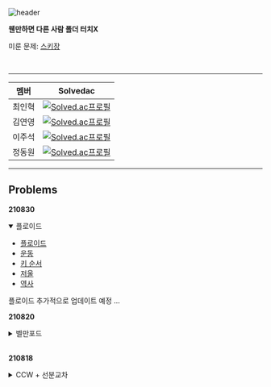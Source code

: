 ![header](https://capsule-render.vercel.app/api?type=waving&height=200&text=ALPS%20Algorithm%20Study&color=50bcdf&fontColor=FFFFFF&fontSize=35&fontAlignY=35&descAlign=66&descAlignY=48)

**웬만하면 다른 사람 폴더 터치X**

미룬 문제: [스키장](https://www.acmicpc.net/problem/22358)

<br>

---

| 멤버   | Solvedac                                                                                                       |
| ------ | -------------------------------------------------------------------------------------------------------------- |
| 최인혁 | [![Solved.ac프로필](http://mazassumnida.wtf/api/mini/generate_badge?boj=inhyuk05)](https://solved.ac/inhyuk05) |
| 김연영 | [![Solved.ac프로필](http://mazassumnida.wtf/api/mini/generate_badge?boj=brixno)](https://solved.ac/brixno)     |
| 이주석 | [![Solved.ac프로필](http://mazassumnida.wtf/api/mini/generate_badge?boj=1231js)](https://solved.ac/1231js)     |
| 정동원 | [![Solved.ac프로필](http://mazassumnida.wtf/api/mini/generate_badge?boj=tuna1210)](https://solved.ac/tuna1210) |

---

## Problems

**210830**

<details open>
    <summary>플로이드</summary>
    <div markdown="1">
        <ul>
            <li><a href=https://www.acmicpc.net/problem11404/>플로이드</a></li>
            <li><a href=https://www.acmicpc.net/problem/1956>운동</a></li>
            <li><a href=https://www.acmicpc.net/problem/2458>키 순서</a></li>
            <li><a href=https://www.acmicpc.net/problem/10159>저울</a></li>
            <li><a href=https://www.acmicpc.net/problem/1613>역사</a></li>
            <!-- <li><a href=https://www.acmicpc.net/problem/></a></li> -->
        </ul>
    </div>
</details>
플로이드 추가적으로 업데이트 예정 ...

**210820**

<details>
    <summary>벨만포드</summary>
    <div markdown="1">
        <ul>
            <li><a href=https://www.acmicpc.net/problem/11657>타임머신</a></li>
            <li><a href=https://www.acmicpc.net/problem/1865>웜홀</a></li>
            <li><a href=https://www.acmicpc.net/problem/1219>오민식의 고민 - 주의</a></li>
            <li><a href=https://www.acmicpc.net/problem/1738>골목길 - 주의</a></li>
            <li><a href=https://www.acmicpc.net/problem/3860>할로윈 묘지</a></li>
            <li><a href=https://www.acmicpc.net/problem/13907>세금</a></li>
        </ul>
    </div>
</details>
<br>

**210818**

<details>
    <summary>CCW + 선분교차</summary>
    <div markdown="1">
        <ul>
            <li><a href=https://www.acmicpc.net/problem/17386>선분교차1</a></li>
            <li><a href=https://www.acmicpc.net/problem/17387>선분교차2</a></li>
            <li><a href=https://www.acmicpc.net/problem/12781>PIZZA ALVOLOC</a></li>
            <li><a href=https://www.acmicpc.net/problem/2162>선분그룹</a></li>
            <li><a href=https://www.acmicpc.net/problem/6439>교차</a></li>
            <li><a href=https://www.acmicpc.net/problem/10255>교차점</a></li>
        </ul>
    </div>
</details>
<br>
